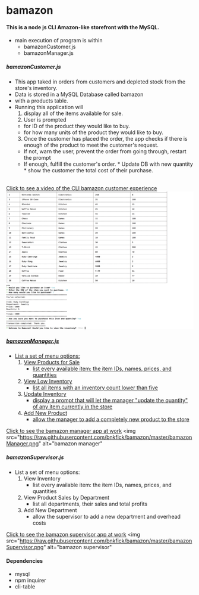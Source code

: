 # bamazon

#### This is a node js CLI Amazon-like storefront with the MySQL. 
* main execution of program is within 
    * bamazonCustomer.js 
    * bamazonManager.js

##### bamazonCustomer.js
* This app taked in orders from customers and depleted stock from the store's inventory. 
* Data is stored in a MySQL Database called bamazon 
* with a products table.
* Running this application will 
    1. display all of the items available for sale. 
    2. User is prompted 
    * for ID of the product they would like to buy.
    * for how many units of the product they would like to buy.
    3. Once the customer has placed the order, the app checks if there is enough of the product to meet the customer's request.
    * If not, warn the user, prevent the order from going through, restart the prompt
    * If enough, fulfill the customer's order.
            * Update DB with new quantity 
            * show the customer the total cost of their purchase.

<br/>
<a href="https://drive.google.com/file/d/1iSceqCpg2haD6mx42Uo8BYuL0psCE1UJ/view">Click to see a video of the CLI bamazon customer experience</a>
<a href="https://drive.google.com/file/d/1iSceqCpg2haD6mx42Uo8BYuL0psCE1UJ/view">
<img src="https://raw.githubusercontent.com/bnkfick/bamazon/master/bamazonCustomer.png" alt="bamazon customer"</a>
<br/>


##### bamazonManager.js
* List a set of menu options:
    1. View Products for Sale
        * list every available item: the item IDs, names, prices, and quantities
    2. View Low Inventory
        * list all items with an inventory count lower than five
    3. Update Inventory
        * display a prompt that will let the manager "update the quantity" of any item currently in the store
    4. Add New Product
        * allow the manager to add a completely new product to the store



<a href="https://drive.google.com/file/d/1jecS6xu2zlP7bnM2wnupIP1Ghf7cSHqB/view">Click to see the bamazon manager app at work</a>
<img src="https://raw.githubusercontent.com/bnkfick/bamazon/master/bamazonManager.png" alt="bamazon manager"</a>
<br/>


##### bamazonSupervisor.js
* List a set of menu options:
    1. View Inventory
        * list every available item: the item IDs, names, prices, and quantities
    2. View Product Sales by Department
        * list all departments, their sales and total profits
    3. Add New Department
        * allow the supervisor to add a new department and overhead costs

<a href="https://drive.google.com/file/d/1pesM1MQJLe4n8e20QEV48GiPPZvcH2gI/view">Click to see the bamazon supervisor app at work</a>
<img src="https://raw.githubusercontent.com/bnkfick/bamazon/master/bamazonSupervisor.png" alt="bamazon supervisor"</a>
<br/>


#### Dependencies
 * mysql
 * npm inquirer
 * cli-table